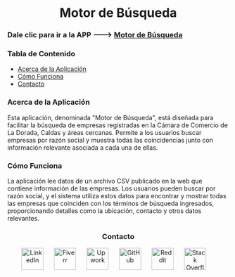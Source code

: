 <h1 align="center">Motor de Búsqueda</h1>

<h3 id="acceso-a-la-aplicación">Dale clic para ir a la APP ---> <a href="https://motorbusqueda-b7vqjan3gqwfogzshn8dr.streamlit.app/">Motor de Búsqueda</a></h3>


<h3>Tabla de Contenido</h3>
<ul>
  <li><a href="#acerca-de-la-aplicación">Acerca de la Aplicación</a></li>
  <li><a href="#cómo-funciona">Cómo Funciona</a></li>
  <li><a href="#contacto">Contacto</a></li>
</ul>

<h3 id="acerca-de-la-aplicación">Acerca de la Aplicación</h3>
<p>Esta aplicación, denominada "Motor de Búsqueda", está diseñada para facilitar la búsqueda de empresas registradas en la Cámara de Comercio de La Dorada, Caldas y áreas cercanas. Permite a los usuarios buscar empresas por razón social y muestra todas las coincidencias junto con información relevante asociada a cada una de ellas.</p>

<h3 id="cómo-funciona">Cómo Funciona</h3>
<p>La aplicación lee datos de un archivo CSV publicado en la web que contiene información de las empresas. Los usuarios pueden buscar por razón social, y el sistema utiliza estos datos para encontrar y mostrar todas las empresas que coinciden con los términos de búsqueda ingresados, proporcionando detalles como la ubicación, contacto y otros datos relevantes.</p>

<h3 id="contacto" align="center">Contacto</h3>
<p align="center">
  <a href="https://www.linkedin.com/in/jorge-prieto-b36ab2250/"><img src="https://pngimg.com/uploads/linkedIn/linkedIn_PNG37.png" alt="LinkedIn" width="50" style="margin-right: 20px;"></a>
  <a href="https://www.fiverr.com/andres__jimenez?public_mode=true"><img src="https://freelogopng.com/images/all_img/1656738600fiverr-app-logo.png" alt="Fiverr" width="50" style="margin-right: 20px;"></a>
  <a href="https://www.upwork.com/freelancers/~0142bd1ae6229261b5"><img src="https://w7.pngwing.com/pngs/80/704/png-transparent-upwork-hd-logo-thumbnail.png" alt="Upwork" width="50" style="margin-right: 20px;"></a>
  <a href="https://github.com/Jorge-Andres-Prieto"><img src="https://cdn2.iconfinder.com/data/icons/font-awesome/1792/github-512.png" alt="GitHub" width="50" style="margin-right: 20px;"></a>
  <a href="https://www.reddit.com/user/Flestar/?utm_source=share&utm_medium=web3x&utm_name=web3xcss&utm_term=1&utm_content=share_button"><img src="https://logodownload.org/wp-content/uploads/2018/02/reddit-logo-16.png" alt="Reddit" width="50" style="margin-right: 20px;"></a>
  <a href="https://stackoverflow.com/users/24101727/jorge-prieto"><img src="https://www.logo.wine/a/logo/Stack_Overflow/Stack_Overflow-Icon-Logo.wine.svg" alt="Stack Overflow" width="50" style="margin-right: 20px;"></a>
</p>
